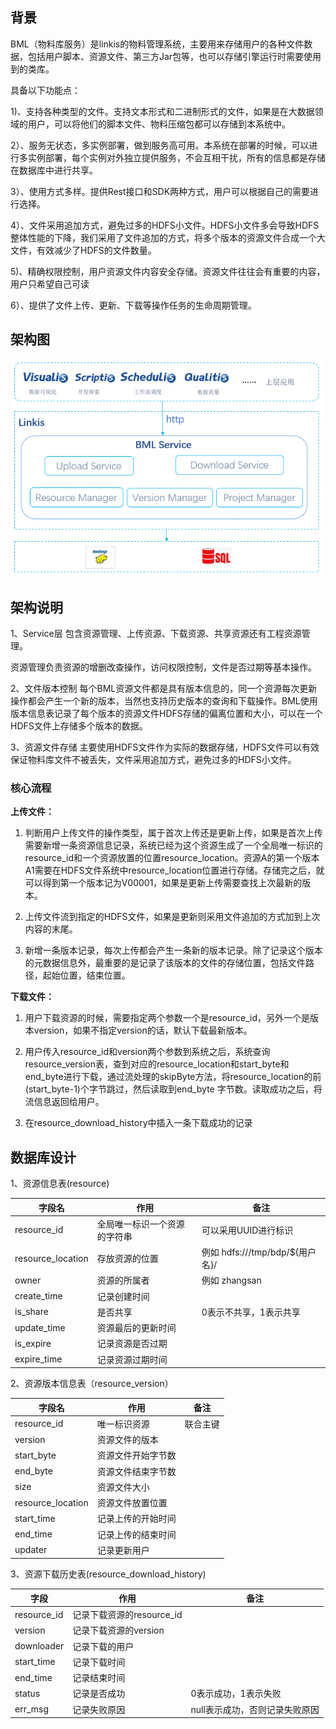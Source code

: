 
## 背景

BML（物料库服务）是linkis的物料管理系统，主要用来存储用户的各种文件数据，包括用户脚本、资源文件、第三方Jar包等，也可以存储引擎运行时需要使用到的类库。

具备以下功能点：

1)、支持各种类型的文件。支持文本形式和二进制形式的文件，如果是在大数据领域的用户，可以将他们的脚本文件、物料压缩包都可以存储到本系统中。

2）、服务无状态，多实例部署，做到服务高可用。本系统在部署的时候，可以进行多实例部署，每个实例对外独立提供服务，不会互相干扰，所有的信息都是存储在数据库中进行共享。

3）、使用方式多样。提供Rest接口和SDK两种方式，用户可以根据自己的需要进行选择。

4）、文件采用追加方式，避免过多的HDFS小文件。HDFS小文件多会导致HDFS整体性能的下降，我们采用了文件追加的方式，将多个版本的资源文件合成一个大文件，有效减少了HDFS的文件数量。

5)、精确权限控制，用户资源文件内容安全存储。资源文件往往会有重要的内容，用户只希望自己可读

6）、提供了文件上传、更新、下载等操作任务的生命周期管理。

## 架构图

![BML架构图](/src/assets/docs/architecture/bml-02.png)

## 架构说明

1、Service层 包含资源管理、上传资源、下载资源、共享资源还有工程资源管理。

资源管理负责资源的增删改查操作，访问权限控制，文件是否过期等基本操作。

2、文件版本控制
每个BML资源文件都是具有版本信息的，同一个资源每次更新操作都会产生一个新的版本，当然也支持历史版本的查询和下载操作。BML使用版本信息表记录了每个版本的资源文件HDFS存储的偏离位置和大小，可以在一个HDFS文件上存储多个版本的数据。

3、资源文件存储
主要使用HDFS文件作为实际的数据存储，HDFS文件可以有效保证物料库文件不被丢失，文件采用追加方式，避免过多的HDFS小文件。

### 核心流程

**上传文件：**

1.  判断用户上传文件的操作类型，属于首次上传还是更新上传，如果是首次上传需要新增一条资源信息记录，系统已经为这个资源生成了一个全局唯一标识的resource_id和一个资源放置的位置resource_location。资源A的第一个版本A1需要在HDFS文件系统中resource_location位置进行存储。存储完之后，就可以得到第一个版本记为V00001，如果是更新上传需要查找上次最新的版本。

2.  上传文件流到指定的HDFS文件，如果是更新则采用文件追加的方式加到上次内容的末尾。

3.  新增一条版本记录，每次上传都会产生一条新的版本记录。除了记录这个版本的元数据信息外，最重要的是记录了该版本的文件的存储位置，包括文件路径，起始位置，结束位置。

**下载文件：**

1.  用户下载资源的时候，需要指定两个参数一个是resource_id，另外一个是版本version，如果不指定version的话，默认下载最新版本。

2.  用户传入resource_id和version两个参数到系统之后，系统查询resource_version表，查到对应的resource_location和start_byte和end\_byte进行下载，通过流处理的skipByte方法，将resource\_location的前(start_byte-1)个字节跳过，然后读取到end_byte
    字节数。读取成功之后，将流信息返回给用户。

3.  在resource_download_history中插入一条下载成功的记录

## 数据库设计

1、资源信息表(resource)

| 字段名            | 作用                         | 备注                             |
|-------------------|------------------------------|----------------------------------|
| resource_id       | 全局唯一标识一个资源的字符串 | 可以采用UUID进行标识             |
| resource_location | 存放资源的位置               | 例如 hdfs:///tmp/bdp/\${用户名}/ |
| owner             | 资源的所属者                 | 例如 zhangsan                    |
| create_time       | 记录创建时间                 |                                  |
| is_share          | 是否共享                     | 0表示不共享，1表示共享           |
| update\_time      | 资源最后的更新时间           |                                  |
| is\_expire        | 记录资源是否过期             |                                  |
| expire_time       | 记录资源过期时间             |                                  |

2、资源版本信息表（resource_version）

| 字段名            | 作用               | 备注     |
|-------------------|--------------------|----------|
| resource_id       | 唯一标识资源       | 联合主键 |
| version           | 资源文件的版本     |          |
| start_byte        | 资源文件开始字节数 |          |
| end\_byte         | 资源文件结束字节数 |          |
| size              | 资源文件大小       |          |
| resource_location | 资源文件放置位置   |          |
| start_time        | 记录上传的开始时间 |          |
| end\_time         | 记录上传的结束时间 |          |
| updater           | 记录更新用户       |          |

3、资源下载历史表(resource_download_history)

| 字段        | 作用                      | 备注                           |
|-------------|---------------------------|--------------------------------|
| resource_id | 记录下载资源的resource_id |                                |
| version     | 记录下载资源的version     |                                |
| downloader  | 记录下载的用户            |                                |
| start\_time | 记录下载时间              |                                |
| end\_time   | 记录结束时间              |                                |
| status      | 记录是否成功              | 0表示成功，1表示失败           |
| err\_msg    | 记录失败原因              | null表示成功，否则记录失败原因 |
